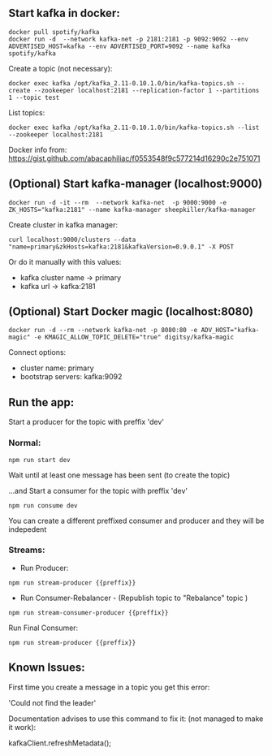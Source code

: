 
## Start kafka in docker:

```
docker pull spotify/kafka
docker run -d  --network kafka-net -p 2181:2181 -p 9092:9092 --env ADVERTISED_HOST=kafka --env ADVERTISED_PORT=9092 --name kafka spotify/kafka
```

Create a topic (not necessary):

```
docker exec kafka /opt/kafka_2.11-0.10.1.0/bin/kafka-topics.sh --create --zookeeper localhost:2181 --replication-factor 1 --partitions 1 --topic test
```

List topics:

```
docker exec kafka /opt/kafka_2.11-0.10.1.0/bin/kafka-topics.sh --list --zookeeper localhost:2181
```


Docker info from:
https://gist.github.com/abacaphiliac/f0553548f9c577214d16290c2e751071




## (Optional) Start kafka-manager (localhost:9000)
```
docker run -d -it --rm  --network kafka-net  -p 9000:9000 -e ZK_HOSTS="kafka:2181" --name kafka-manager sheepkiller/kafka-manager

```

Create cluster in kafka manager:

```
curl localhost:9000/clusters --data "name=primary&zkHosts=kafka:2181&kafkaVersion=0.9.0.1" -X POST
```

Or do it manually with this values:

 - kafka cluster name -> primary
 - kafka url -> kafka:2181

## (Optional) Start Docker magic (localhost:8080)

```
docker run -d --rm --network kafka-net -p 8080:80 -e ADV_HOST="kafka-magic" -e KMAGIC_ALLOW_TOPIC_DELETE="true" digitsy/kafka-magic
```

Connect options: 
 - cluster name: primary
 - bootstrap servers: kafka:9092



## Run the app:

Start a producer for the topic with preffix 'dev'

### Normal:

```
npm run start dev
```
Wait until at least one message has been sent (to create the topic)

...and Start a consumer for the topic with preffix 'dev'

```
npm run consume dev
```

You can create a different preffixed consumer and producer and they will be indepedent

### Streams:

 - Run Producer:
```
npm run stream-producer {{preffix}}
```

 - Run Consumer-Rebalancer - (Republish topic to "Rebalance" topic )

```
npm run stream-consumer-producer {{preffix}}
```

 Run Final Consumer:

```
npm run stream-producer {{preffix}}
```


## Known Issues:

First time you create a message in a topic you get this error:

'Could not find the leader'

Documentation advises to use this command to fix it: (not managed to make it work):

kafkaClient.refreshMetadata();

